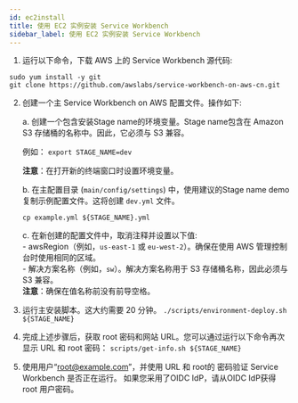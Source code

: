 ```yaml
---
id: ec2install
title: 使用 EC2 实例安装 Service Workbench
sidebar_label: 使用 EC2 实例安装 Service Workbench
---
```


1. 运行以下命令，下载 AWS 上的 Service Workbench 源代码:
```
sudo yum install -y git
git clone https://github.com/awslabs/service-workbench-on-aws-cn.git
```

2. 创建一个主 Service Workbench on AWS 配置文件。操作如下:

      a. 创建一个包含安装Stage name的环境变量。Stage name包含在 Amazon S3 存储桶的名称中。因此，它必须与 S3 兼容。
      
      例如：
      `export STAGE_NAME=dev`

      **注意**：在打开新的终端窗口时设置环境变量。

      b. 在主配置目录 (`main/config/settings`) 中，使用建议的Stage name demo 复制示例配置文件。这将创建 `dev.yml` 文件。
      
      `cp example.yml ${STAGE_NAME}.yml`
   
      c. 在新创建的配置文件中，取消注释并设置以下值:<br />
       - awsRegion（例如，`us-east-1` 或 `eu-west-2`）。确保在使用 AWS 管理控制台时使用相同的区域。<br />
       - 解决方案名称（例如，`sw`）。解决方案名称用于 S3 存储桶名称，因此必须与 S3 兼容。<br />
       **注意**：确保在值名称前没有前导空格。

3. 运行主安装脚本。这大约需要 20 分钟。
`./scripts/environment-deploy.sh ${STAGE_NAME}`
4. 完成上述步骤后，获取 root 密码和网站 URL。您可以通过运行以下命令再次显示 URL 和 root 密码：
`scripts/get-info.sh ${STAGE_NAME}`
5. 使用用户“root@example.com”，并使用 URL 和 root的 密码验证 Service Workbench 是否正在运行。 如果您采用了OIDC IdP，请从OIDC IdP获得root 用户密码。

